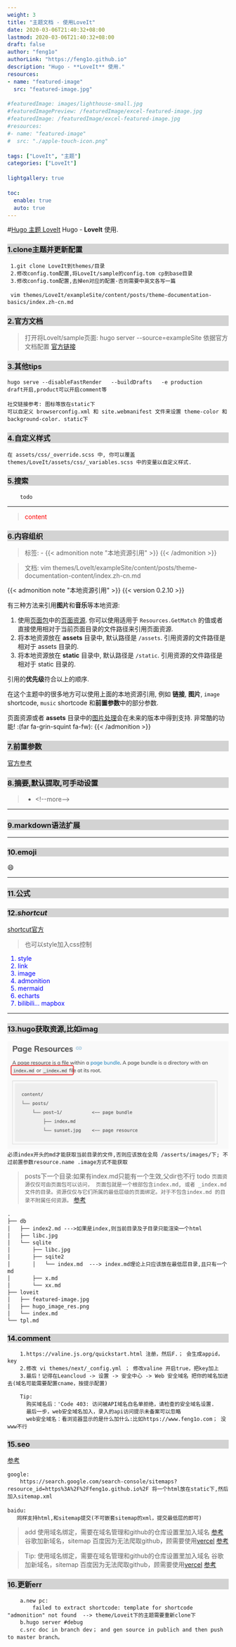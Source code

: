 ```yaml
---
weight: 3
title: "主题文档 - 使用LoveIt"
date: 2020-03-06T21:40:32+08:00
lastmod: 2020-03-06T21:40:32+08:00
draft: false
author: "feng1o"
authorLink: "https://feng1o.github.io"
description: "Hugo - **LoveIt** 使用."
resources:
- name: "featured-image"
  src: "featured-image.jpg"

#featuredImage: images/lighthouse-small.jpg
#featuredImagePreview: /featuredImage/excel-featured-image.jpg
#featuredImage: /featuredImage/excel-featured-image.jpg
#resources:
#- name: "featured-image"
#  src: "./apple-touch-icon.png"  

tags: ["LoveIt", "主题"]
categories: ["LoveIt"]

lightgallery: true 

toc:
  enable: true
  auto: true 
---
```


#[Hugo 主题 LoveIt](/images/Apple-Devices-Preview.png "Hugo 主题 LoveIt")
Hugo - **LoveIt** 使用.
<!--more-->

<style>
h3,h1 {
background : lightgray;
}

h3:hover {
color : red;
}

</style>

### <class h3>1.clone主题并更新配置</class>
```
 1.git clone LoveIt到themes/目录
 2.修改config.tom配置,将LoveIt/sample的config.tom cp到base目录
 3.修改config.tom配置,去掉en对应的配置-否则需要中英文各写一篇

 vim themes/LoveIt/exampleSite/content/posts/theme-documentation-basics/index.zh-cn.md
```

### 2.官方文档
> 打开将LoveIt/sample页面: hugo server --source=exampleSite
> 依据官方文档配置
<a href=https://hugoloveit.com/zh-cn/theme-documentation-basics/#32-%E7%BD%91%E7%AB%99%E5%9B%BE%E6%A0%87-%E6%B5%8F%E8%A7%88%E5%99%A8%E9%85%8D%E7%BD%AE-%E7%BD%91%E7%AB%99%E6%B8%85%E5%8D%95>官方链接</a>

### 3.其他tips
```
hugo serve --disableFastRender   --buildDrafts   -e production
draft开启,product可以开启comment等

社交链接参考: 图标等放在static下
可以自定义 browserconfig.xml 和 site.webmanifest 文件来设置 theme-color 和 background-color. static下
```

### 4.自定义样式
```
在 assets/css/_override.scss 中, 你可以覆盖 themes/LoveIt/assets/css/_variables.scss 中的变量以自定义样式.
```

### 5.搜索
```
    todo
```

---

> <span style="color:red"> content </span>
### 6.内容组织
> 标签:  - {\{< admonition note "本地资源引用" >}}  {\{< /admonition >}} 

> 文档:  vim  themes/LoveIt/exampleSite/content/posts/theme-documentation-content/index.zh-cn.md

{{< admonition note "本地资源引用" >}}
{{< version 0.2.10 >}}

有三种方法来引用**图片**和**音乐**等本地资源:

1. 使用[页面包](https://gohugo.io/content-management/page-bundles/)中的[页面资源](https://gohugo.io/content-management/page-resources/).
   你可以使用适用于 `Resources.GetMatch` 的值或者直接使用相对于当前页面目录的文件路径来引用页面资源.
2. 将本地资源放在 **assets** 目录中, 默认路径是 `/assets`.
   引用资源的文件路径是相对于 assets 目录的.
3. 将本地资源放在 **static** 目录中, 默认路径是 `/static`.
   引用资源的文件路径是相对于 static 目录的.

引用的**优先级**符合以上的顺序.

在这个主题中的很多地方可以使用上面的本地资源引用,
例如 **链接**, **图片**, `image` shortcode, `music` shortcode 和**前置参数**中的部分参数.

页面资源或者 **assets** 目录中的[图片处理](https://gohugo.io/content-management/image-processing/)会在未来的版本中得到支持.
非常酷的功能! :(far fa-grin-squint fa-fw):
{{< /admonition >}}

### 7.前置参数
[官方参考](https://hugoloveit.com/zh-cn/theme-documentation-content/#front-matter)

### 8.摘要,默认提取,可手动设置
> - \<!--more-->

---


### 9.markdown语法扩展

---

### 10.emoji

:smile:

---

### 11.公式

### 12.***shortcut***
[shortcut官方](https://hugoloveit.com/zh-cn/theme-documentation-extended-shortcodes/#11-script)
> 也可以style加入css控制
<ol>
<li style="color:blue; ">style </li>
<li style="color:blue; ">link </li>
<li style="color:blue; ">image </li>
<li style="color:blue; ">admonition </li>
<li style="color:blue; ">mermaid </li>
<li style="color:blue; ">echarts </li>
<li style="color:blue; ">bilibili... mapbox</li>
</ol>

---

### 13.hugo获取资源,比如imag
![image res获取位置](hugo_image_res.png "<a href=https://gohugo.io/content-management/image-processing/#image-resources>官网链接</a>")
`必须index开头的md才能获取当前目录的文件,否则应该放在全局 /asserts/images/下; 不过前置参数resource.name .image方式不能获取`
> posts下一个目录:如果有index.md只能有一个生效,父dir也不行 todo
`页面资源仅仅可由页面包可以访问， 页面包就是一个根部包含index.md, 或者 _index.md文件的目录。资源仅仅与它们所属的最低层级的页面绑定。对于不包含index.md 的目录不附属任何资源。` [参考](https://www.andbible.com/post/hugo-content-management-page-resources/)
```
.
├── db
│   ├── index2.md --->如果是index,则当前目录及子目录只能渲染一个html
│   ├── libc.jpg
│   └── sqlite
│       ├── libc.jpg
│       ├── sqite2
│       │   └── index.md  ---> index.md理论上只应该放在最低层目录,且只有一个md
│       ├── x.md
│       └── xx.md
├── loveit
│   ├── featured-image.jpg
│   ├── hugo_image_res.png
│   └── index.md 
└── tpl.md

```

### 14.comment
```
    1.https://valine.js.org/quickstart.html 注册，然后F.； 会生成appid，key
    2.修改 vi themes/next/_config.yml ； 修改valine 开启true，把key加上
    3.最后！记得在Leancloud -> 设置 -> 安全中心 -> Web 安全域名 把你的域名加进去(域名可能需要配置cname，按提示配置)
```
```
    Tip: 
      购买域名后：'Code 403: 访问被API域名白名单拒绝，请检查的安全域名设置.
      最后一步，web安全域名加入，录入的api访问提示未备案可以忽略
      web安全域名：看浏览器显示的是什么加什么:比如https://www.feng1o.com； 没www不行
```
### 15.seo
[参考](https://lx34r.top/2020/04/03/blog_searchengineoptimizing/)
```
google:
    https://search.google.com/search-console/sitemaps?resource_id=https%3A%2F%2Ffeng1o.github.io%2F 将一个html放在static下,然后加入sitemap.xml

baidu:
   同样支持html,和sitemap提交(不可嵌套sitemap的xml，提交最低层的即可) 
```

> add 使用域名绑定，需要在域名管理和github的仓库设置里加入域名 [参考](https://segmentfault.com/a/1190000011203711)
> 谷歌加新域名，sitemap
> 百度因为无法爬取github，顾需要使用[vercel](https://vercel.com/feng1o/feng1o-github-io/settings/domains) [参考](https://zhuanlan.zhihu.com/p/111773896)

> Tip:
>   使用域名绑定，需要在域名管理和github的仓库设置里加入域名
>   谷歌加新域名，sitemap
>   百度因为无法爬取github，顾需要使用[vercel](https://vercel.com/feng1o/feng1o-github-io/settings/domains) [参考](https://zhuanlan.zhihu.com/p/111773896)
 
### 16.更新err
```
    a.new pc:
        failed to extract shortcode: template for shortcode "admonition" not found  --> theme/Loveit下的主题需要重新clone下
    b.hugo server #debug
    c.src doc in branch dev； and gen source in publich and then push to master branch。
```



